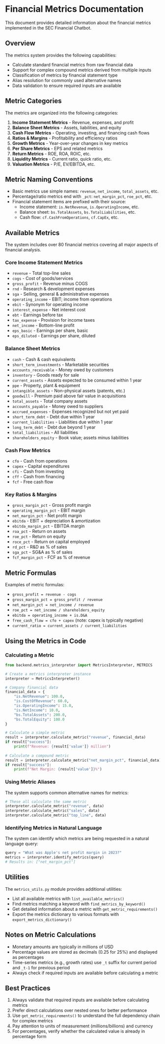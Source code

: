 # Financial Metrics Documentation

This document provides detailed information about the financial metrics implemented in the SEC Financial Chatbot.

## Overview

The metrics system provides the following capabilities:
- Calculate standard financial metrics from raw financial data
- Support for complex compound metrics derived from multiple inputs
- Classification of metrics by financial statement type
- Alias resolution for commonly used alternative names
- Data validation to ensure required inputs are available

## Metric Categories

The metrics are organized into the following categories:

1. **Income Statement Metrics** - Revenue, expenses, and profit
2. **Balance Sheet Metrics** - Assets, liabilities, and equity
3. **Cash Flow Metrics** - Operating, investing, and financing cash flows
4. **Ratios & Margins** - Profitability and efficiency ratios
5. **Growth Metrics** - Year-over-year changes in key metrics
6. **Per Share Metrics** - EPS and related metrics
7. **Return Metrics** - ROE, ROA, ROIC, etc.
8. **Liquidity Metrics** - Current ratio, quick ratio, etc.
9. **Valuation Metrics** - P/E, EV/EBITDA, etc.

## Metric Naming Conventions

- Basic metrics use simple names: `revenue`, `net_income`, `total_assets`, etc.
- Percentage/ratio metrics end with `_pct`: `net_margin_pct`, `roe_pct`, etc.
- Financial statement items are prefixed with their source:
  - Income statement: `is.NetRevenue`, `is.OperatingIncome`, etc.
  - Balance sheet: `bs.TotalAssets`, `bs.TotalLiabilities`, etc.
  - Cash flow: `cf.CashFromOperations`, `cf.CapEx`, etc.

## Available Metrics

The system includes over 80 financial metrics covering all major aspects of financial analysis.

### Core Income Statement Metrics

- `revenue` - Total top-line sales
- `cogs` - Cost of goods/services
- `gross_profit` - Revenue minus COGS
- `rnd` - Research & development expenses
- `sga` - Selling, general & administrative expenses
- `operating_income` - EBIT; income from operations
- `ebit` - Synonym for operating income
- `interest_expense` - Net interest cost
- `ebt` - Earnings before tax
- `tax_expense` - Provision for income taxes
- `net_income` - Bottom-line profit
- `eps_basic` - Earnings per share, basic
- `eps_diluted` - Earnings per share, diluted

### Balance Sheet Metrics

- `cash` - Cash & cash equivalents
- `short_term_investments` - Marketable securities
- `accounts_receivable` - Money owed by customers
- `inventory` - Goods ready for sale
- `current_assets` - Assets expected to be consumed within 1 year
- `ppe` - Property, plant & equipment
- `intangible_assets` - Non-physical assets (patents, etc.)
- `goodwill` - Premium paid above fair value in acquisitions
- `total_assets` - Total company assets
- `accounts_payable` - Money owed to suppliers
- `accrued_expenses` - Expenses recognized but not yet paid
- `short_term_debt` - Debt due within 1 year
- `current_liabilities` - Liabilities due within 1 year
- `long_term_debt` - Debt due beyond 1 year
- `total_liabilities` - All liabilities
- `shareholders_equity` - Book value; assets minus liabilities

### Cash Flow Metrics

- `cfo` - Cash from operations
- `capex` - Capital expenditures
- `cfi` - Cash from investing
- `cff` - Cash from financing
- `fcf` - Free cash flow

### Key Ratios & Margins

- `gross_margin_pct` - Gross profit margin
- `operating_margin_pct` - EBIT margin
- `net_margin_pct` - Net profit margin
- `ebitda` - EBIT + depreciation & amortization
- `ebitda_margin_pct` - EBITDA margin
- `roa_pct` - Return on assets
- `roe_pct` - Return on equity
- `roce_pct` - Return on capital employed
- `rd_pct` - R&D as % of sales
- `sga_pct` - SG&A as % of sales
- `fcf_margin_pct` - FCF as % of revenue

## Metric Formulas

Examples of metric formulas:

- `gross_profit = revenue - cogs`
- `gross_margin_pct = gross_profit / revenue`
- `net_margin_pct = net_income / revenue`
- `roe_pct = net_income / shareholders_equity`
- `ebitda = operating_income + is.D&A`
- `free_cash_flow = cfo + capex` (note: capex is typically negative)
- `current_ratio = current_assets / current_liabilities`

## Using the Metrics in Code

### Calculating a Metric

```python
from backend.metrics_interpreter import MetricsInterpreter, METRICS

# Create a metrics interpreter instance
interpreter = MetricsInterpreter()

# Company financial data
financial_data = {
    "is.NetRevenue": 100.0,
    "is.CostOfRevenue": 60.0,
    "is.OperatingIncome": 15.0,
    "is.NetIncome": 10.0,
    "bs.TotalAssets": 200.0,
    "bs.TotalEquity": 100.0
}

# Calculate a simple metric
result = interpreter.calculate_metric("revenue", financial_data)
if result["success"]:
    print(f"Revenue: {result['value']} million")
    
# Calculate a compound metric
result = interpreter.calculate_metric("net_margin_pct", financial_data)
if result["success"]:
    print(f"Net Margin: {result['value']}%")
```

### Using Metric Aliases

The system supports common alternative names for metrics:

```python
# These all calculate the same metric
interpreter.calculate_metric("revenue", data)
interpreter.calculate_metric("sales", data)
interpreter.calculate_metric("top_line", data)
```

### Identifying Metrics in Natural Language

The system can identify which metrics are being requested in a natural language query:

```python
query = "What was Apple's net profit margin in 2023?"
metrics = interpreter.identify_metrics(query)
# Results in: ["net_margin_pct"]
```

## Utilities

The `metrics_utils.py` module provides additional utilities:

- List all available metrics with `list_available_metrics()`
- Find metrics matching a keyword with `find_metrics_by_keyword()`
- Get detailed information about a metric with `get_metric_requirements()`
- Export the metrics dictionary to various formats with `export_metrics_dictionary()`

## Notes on Metric Calculations

- Monetary amounts are typically in millions of USD
- Percentage values are stored as decimals (0.25 for 25%) and displayed as percentages
- Time-series metrics (e.g., growth rates) use `_t` suffix for current period and `_t-1` for previous period
- Always check if required inputs are available before calculating a metric

## Best Practices

1. Always validate that required inputs are available before calculating metrics
2. Prefer direct calculations over nested ones for better performance
3. Use `get_metric_requirements()` to understand the full dependency chain for complex metrics
4. Pay attention to units of measurement (millions/billions) and currency
5. For percentages, verify whether the calculated value is already in percentage form 